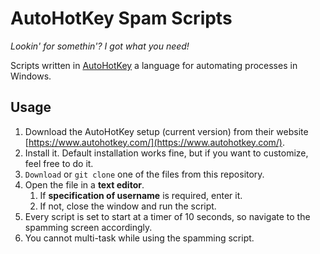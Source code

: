 # AutoHotKey Spam Scripts

*Lookin' for somethin'? I got what you need!*

Scripts written in [AutoHotKey](https://www.autohotkey.com/) a language for automating processes in Windows. 

## Usage

1. Download the AutoHotKey setup (current version) from their website [https://www.autohotkey.com/](https://www.autohotkey.com/). 
2. Install it. Default installation works fine, but if you want to customize, feel free to do it.
3. `Download` or `git clone` one of the files from this repository.
4. Open the file in a **text editor**.
   1. If **specification of username**  is required, enter it.
   2. If not, close the window and run the script.
5. Every script is set to start at a timer of 10 seconds, so navigate to the spamming screen accordingly. 
6. You cannot multi-task while using the spamming script.
